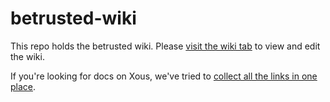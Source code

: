 # betrusted-wiki

This repo holds the betrusted wiki. Please [visit the wiki tab](https://github.com/betrusted-io/betrusted-wiki/wiki) to view and edit the wiki.

If you're looking for docs on Xous, we've tried to [collect all the links in one place](https://github.com/betrusted-io/betrusted-wiki/wiki/Xous-Documentation).
